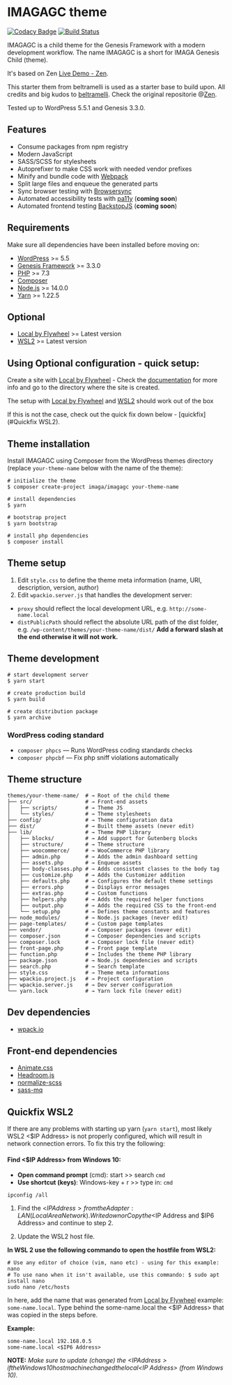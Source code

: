 # IMAGAGC theme

[![Codacy Badge](https://api.codacy.com/project/badge/Grade/811d211a8f564649a073186b250b7c97)](https://app.codacy.com/manual/Checo200/IMAGAGC?utm_source=github.com&utm_medium=referral&utm_content=Checo200/IMAGAGC&utm_campaign=Badge_Grade_Settings)
[![Build Status](https://travis-ci.com/Checo200/IMAGAGC.svg?branch=master)](https://travis-ci.com/Checo200/IMAGAGC)

IMAGAGC is a child theme for the Genesis Framework with a modern development workflow. The name IMAGAGC is a short for IMAGA Genesis Child (theme).

It's based on Zen [Live Demo - Zen](https://beltramelli.app/zen/).

This starter them from beltramelli is used as a starter base to build upon.
All credits and big kudos to [beltramelli](https://twitter.com/NicBeltramelli).
Check the original repositorie @[Zen](https://github.com/NicBeltramelli/zen).

Tested up to WordPress 5.5.1 and Genesis 3.3.0.

## Features

- Consume packages from npm registry
- Modern JavaScript
- SASS/SCSS for stylesheets
- Autoprefixer to make CSS work with needed vendor prefixes
- Minify and bundle code with [Webpack](https://webpack.github.io/)
- Split large files and enqueue the generated parts
- Sync browser testing with [Browsersync](http://www.browsersync.io/)
- Automated accessibility tests with [pa11y](https://pa11y.org/) (**coming soon**)
- Automated frontend testing [BackstopJS](https://github.com/garris/BackstopJS) (**coming soon**)

## Requirements

Make sure all dependencies have been installed before moving on:

- [WordPress](https://wordpress.org/) >= 5.5
- [Genesis Framework](https://my.studiopress.com/themes/genesis/) >= 3.3.0
- [PHP](https://secure.php.net/manual/en/install.php) >= 7.3
- [Composer](https://getcomposer.org/download/)
- [Node.js](http://nodejs.org/) >= 14.0.0
- [Yarn](https://yarnpkg.com/en/docs/install) >= 1.22.5

## Optional

- [Local by Flywheel](https://localwp.com/) >= Latest version
- [WSL2](https://docs.microsoft.com/en-us/windows/wsl/wsl2-index) >= Latest version

## Using Optional configuration - quick setup:

Create a site with [Local by Flywheel](https://localwp.com/) - Check the [documentation](https://localwp.com/help-docs) for more info and go to the directory where the site is created.

The setup with [Local by Flywheel](https://localwp.com/) and [WSL2](https://docs.microsoft.com/en-us/windows/wsl/wsl2-index) should work out of the box

If this is not the case, check out the quick fix down below - [quickfix](#Quickfix WSL2).

## Theme installation

Install IMAGAGC using Composer from the WordPress themes directory (replace `your-theme-name` below with the name of the theme):

```shell
# initialize the theme
$ composer create-project imaga/imagagc your-theme-name

# install dependencies
$ yarn

# bootstrap project
$ yarn bootstrap

# install php dependencies
$ composer install
```

## Theme setup

1. Edit `style.css` to define the theme meta information (name, URI, description, version, author)
2. Edit `wpackio.server.js` that handles the development server:

- `proxy` should reflect the local development URL, e.g. `http://some-name.local`
- `distPublicPath` should reflect the absolute URL path of the dist folder, e.g. `/wp-content/themes/your-theme-name/dist/`
  **Add a forward slash at the end otherwise it will not work.**

## Theme development

```shell
# start development server
$ yarn start

# create production build
$ yarn build

# create distribution package
$ yarn archive
```

### WordPress coding standard

- `composer phpcs` — Runs WordPress coding standards checks
- `composer phpcbf` — Fix php sniff violations automatically

## Theme structure

```shell
themes/your-theme-name/  # → Root of the child theme
├── src/                 # → Front-end assets
│   ├── scripts/         # → Theme JS
│   └── styles/          # → Theme stylesheets
├── config/              # → Theme configuration data
├── dist/                # → Built theme assets (never edit)
├── lib/                 # → Theme PHP library
│   ├── blocks/          # → Add support for Gutenberg blocks
│   ├── structure/       # → Theme structure
│   ├── woocommerce/     # → WooCommerce PHP library
│   ├── admin.php        # → Adds the admin dashboard setting
│   ├── assets.php       # → Enqueue assets
│   ├── body-classes.php # → Adds consistent classes to the body tag
│   ├── customize.php    # → Adds the Customizer addition
│   ├── defaults.php     # → Configures the default theme settings
│   ├── errors.php       # → Displays error messages
│   ├── extras.php       # → Custom functions
│   ├── helpers.php      # → Adds the required helper functions
│   ├── output.php       # → Adds the required CSS to the front-end
│   └── setup.php        # → Defines theme constants and features
├── node_modules/        # → Node.js packages (never edit)
├── page-templates/      # → Custom page templates
├── vendor/              # → Composer packages (never edit)
├── composer.json        # → Composer dependencies and scripts
├── composer.lock        # → Composer lock file (never edit)
├── front-page.php       # → Front page template
├── function.php         # → Includes the theme PHP library
├── package.json         # → Node.js dependencies and scripts
├── search.php           # → Search template
├── style.css            # → Theme meta informations
├── wpackio.project.js   # → Project configuration
├── wpackio.server.js    # → Dev server configuration
└── yarn.lock            # → Yarn lock file (never edit)
```

## Dev dependencies

- [wpack.io](https://github.com/swashata/wp-webpack-script)

## Front-end dependencies

- [Animate.css](https://github.com/daneden/animate.css)
- [Headroom.js](https://github.com/WickyNilliams/headroom.js)
- [normalize-scss](https://github.com/JohnAlbin/normalize-scss)
- [sass-mq](https://github.com/sass-mq/sass-mq)


## Quickfix WSL2
If there are any problems with starting up yarn (`yarn start`), most likely WSL2 <$IP Address> is not properly configured, which will result in network connection errors.
To fix this try the following:

#### Find <$IP Address> from Windows 10:

- **Open command prompt** (cmd): start >> search `cmd`
- **Use shortcut (keys)**: Windows-key + r >> type in: `cmd`

```shell
ipconfig /all
```

1. Find the <$IP Address> from the Adapter: LAN (Local Area Network). Write down or Copy the <$IP Address and $IP6 Address> and continue to step 2.

2. Update the WSL2 host file. 

**In WSL 2 use the following commando to open the hostfile from WSL2:**

```shell
# Use any editor of choice (vim, nano etc) - using for this example: nano
# To use nano when it isn't available, use this commando: $ sudo apt install nano
sudo nano /etc/hosts
```

In here, add the name that was generated from [Local by Flywheel](https://localwp.com/) example: `some-name.local`. Type behind the some-name.local the <$IP Address> that was copied in the steps before.

**Example:**
```shell
some-name.local 192.168.0.5
some-name.local <$IP6 Address>
```

**NOTE:** *Make sure to update (change) the <$IP Address> if the Windows 10 hostmachine changed the local <$IP Address> (from Windows 10).*

